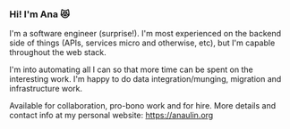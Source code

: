 ### Hi! I'm Ana 😻

<!--
**anaulin/anaulin** is a ✨ _special_ ✨ repository because its `README.md` (this file) appears on your GitHub profile.

Here are some ideas to get you started:

- 🔭 I’m currently working on ...
- 🌱 I’m currently learning ...
- 👯 I’m looking to collaborate on ...
- 🤔 I’m looking for help with ...
- 💬 Ask me about ...
- 📫 How to reach me: ...
- 😄 Pronouns: ...
- ⚡ Fun fact: ...
-->

I'm a software engineer (surprise!). I'm most experienced on the backend side of things (APIs, services micro and otherwise, etc), but I'm capable throughout the web stack.

I'm into automating all I can so that more time can be spent on the interesting work. I'm happy to do data integration/munging, migration and infrastructure work.

Available for collaboration, pro-bono work and for hire. More details and contact info at my personal website: https://anaulin.org
